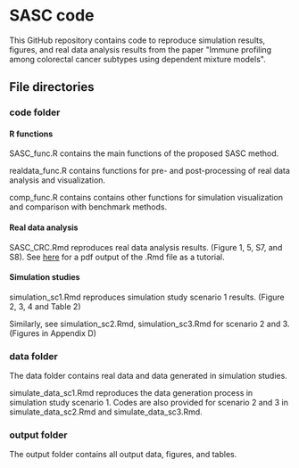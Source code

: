 SASC code
================

This GitHub repository contains code to reproduce simulation results, figures, and real data analysis results from the paper "Immune profiling among colorectal cancer subtypes using dependent mixture models".

## File directories

### code folder

#### R functions

SASC_func.R contains the main functions of the proposed SASC method.

realdata_func.R contains functions for pre- and post-processing of real data analysis and visualization.

comp_func.R contains contains other functions for simulation visualization and comparison with benchmark methods.

#### Real data analysis

SASC_CRC.Rmd reproduces real data analysis results. (Figure 1, 5, S7, and S8). See [here](code/SASC_CRC.pdf) for a pdf output of the .Rmd file as a tutorial.

#### Simulation studies

simulation_sc1.Rmd reproduces simulation study scenario 1 results. (Figure 2, 3, 4 and Table 2)

Similarly, see simulation_sc2.Rmd, simulation_sc3.Rmd for scenario 2 and 3. (Figures in Appendix D)

### data folder

The data folder contains real data and data generated in simulation studies.

simulate_data_sc1.Rmd reproduces the data generation process in simulation study scenario 1. Codes are also provided for scenario 2 and 3 in simulate_data_sc2.Rmd and simulate_data_sc3.Rmd.

### output folder

The output folder contains all output data, figures, and tables. 












